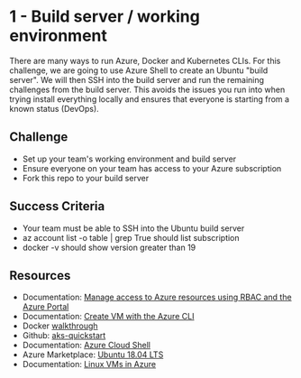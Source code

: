 # 1 - Build server / working environment

There are many ways to run Azure, Docker and Kubernetes CLIs.  For this challenge, we are going to use Azure Shell to create an Ubuntu "build server".  We will then SSH into the build server and run the remaining challenges from the build server.  This avoids the issues you run into when trying install everything locally and ensures that everyone is starting from a known status (DevOps). 

## Challenge
  - Set up your team's working environment and build server
  - Ensure everyone on your team has access to your Azure subscription
  - Fork this repo to your build server

## Success Criteria
  - Your team must be able to SSH into the Ubuntu build server
  - az account list -o table | grep True should list subscription  
  - docker -v should show version greater than 19

## Resources
  - Documentation: [Manage access to Azure resources using RBAC and the Azure Portal](https://docs.microsoft.com/en-us/azure/role-based-access-control/role-assignments-portal)
  - Documentation: [Create VM with the Azure CLI](https://docs.microsoft.com/en-us/azure/virtual-machines/linux/quick-create-cli)
  - Docker [walkthrough](https://github.com/4-co/aks-quickstart/blob/master/docker.md)
  - Github: [aks-quickstart](https://github.com/4-co/aks-quickstart)
  - Documentation: [Azure Cloud Shell](https://docs.microsoft.com/en-us/azure/cloud-shell/quickstart)
  - Azure Marketplace: [Ubuntu 18.04 LTS](https://azuremarketplace.microsoft.com/en-us/marketplace/apps/Canonical.UbuntuServer1804LTS?tab=Overview)
  - Documentation: [Linux VMs in Azure](https://docs.microsoft.com/en-us/azure/virtual-machines/linux/)